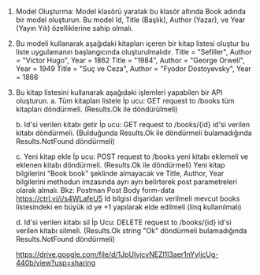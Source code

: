 ﻿1. Model Oluşturma: Model klasörü yaratak bu klasör altında Book adında bir model oluşturun. Bu model Id, Title (Başlık), Author (Yazar), ve Year (Yayın Yılı) özelliklerine sahip olmalı.

2. Bu modeli kullanarak aşağıdaki kitapları içeren bir kitap listesi oluştur bu liste uygulamanın başlangıcında oluşturulmalıdır.
    Title = "Sefiller", Author = "Victor Hugo", Year = 1862
    Title = "1984", Author = "George Orwell", Year = 1949
    Title = "Suç ve Ceza", Author = "Fyodor Dostoyevsky", Year = 1866 


3. Bu kitap listesini kullanarak aşağıdaki işlemleri yapabilen bir API oluşturun.
	a. Tüm kitapları listele
	İp ucu: GET request to /books tüm kitapları döndürmeli. (Results.Ok ile döndürülmeli)


	b. Id'si verilen kitabı getir
	İp ucu: GET request to /books/{id} id'si verilen kitabı döndürmeli. (Bulduğunda Results.Ok ile döndürmeli bulamadığında Results.NotFound döndürmeli)

	c. Yeni kitap ekle
	İp ucu: POST request to /books yeni kitabı eklemeli ve eklenen kitabı döndürmeli. (Results.Ok ile döndürmeli) Yeni kitap bilgilerini "Book book" şeklinde almayacak ve 	Title, Author, Year bilgilerini methodun imzasında ayrı ayrı belirterek post parametreleri olarak almalı. Bkz: Postman Post Body form-data https://ctrl.vi/i/s4WLafeU5
Id bilgisi dişaridan verilmeli mevcut books listesindeki en büyük id ye +1 yapılarak elde edilmeli (linq kullanılmalı)

	d. Id'si verilen kitabı sil
	İp Ucu: DELETE request to /books/{id} id'si verilen kitabı silmeli. (Results.Ok string "Ok" döndürmeli bulamadığında Results.NotFound döndürmeli)




	https://drive.google.com/file/d/1JpUIvjcyNEZl1l3aer1nYyljcUg-440b/view?usp=sharing
